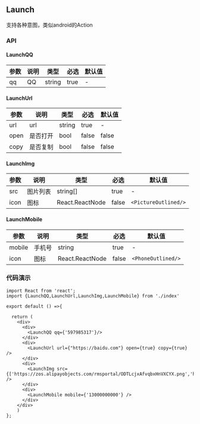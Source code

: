 ## Launch

支持各种意图，类似android的Action

### API

#### LaunchQQ

| 参数      | 说明                                      | 类型         | 必选 | 默认值 |
|----------|------------------------------------------|-------------|-------|-------|
| qq       | QQ           | string  | true | - |

#### LaunchUrl


| 参数      | 说明                                      | 类型         | 必选 | 默认值 |
|----------|------------------------------------------|-------------|-------|-------|
| url       | url           | string  | true | - |
| open      | 是否打开       | bool  | false | false |
| copy      | 是否复制       | bool  | false | false |


#### LaunchImg


| 参数      | 说明                                      | 类型         | 必选 | 默认值 |
|----------|------------------------------------------|-------------|-------|-------|
| src       | 图片列表           | string[]  | true | - |
| icon      | 图标       | React.ReactNode  | false | `<PictureOutlined/>` |

#### LaunchMobile


| 参数      | 说明                                      | 类型         | 必选 | 默认值 |
|----------|------------------------------------------|-------------|-------|-------|
| mobile       | 手机号           | string  | true | - |
| icon      | 图标       | React.ReactNode  | false | `<PhoneOutlined/>` |


### 代码演示

```tsx
import React from 'react';
import {LaunchQQ,LaunchUrl,LaunchImg,LaunchMobile} from './index'

export default () =>{
  
  return (
    <div>
      <div>
        <LaunchQQ qq={'597985317'}/>
      </div>
      <div>
        <LaunchUrl url={"https://baidu.com"} open={true} copy={true} />
      </div>
      <div>
        <LaunchImg src={['https://zos.alipayobjects.com/rmsportal/ODTLcjxAfvqbxHnVXCYX.png','https://preview.pro.ant.design/favicon.ico']} />
      </div>
      <div>
        <LaunchMobile mobile={'13000000000'} />
      </div>
    </div>
    )
};
```
